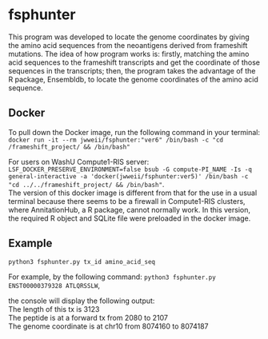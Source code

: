 # fsphunter

This program was developed to locate the genome coordinates by giving the amino acid sequences from the neoantigens derived from frameshift mutations. 
The idea of how program works is: firstly, matching the amino acid sequences to the frameshift transcripts and get the coordinate of those sequences in the transcripts; then, the program takes the advantage of the R package, Ensembldb, to locate the genome coordinates of the amino acid sequence. 

## Docker
To pull down the Docker image, run the following command in your terminal:  
`docker run -it --rm jwweii/fsphunter:"ver6" /bin/bash -c "cd /frameshift_project/ && /bin/bash"`     

For users on WashU Compute1-RIS server:  
`LSF_DOCKER_PRESERVE_ENVIRONMENT=false bsub -G compute-PI_NAME -Is -q general-interactive -a 'docker(jwweii/fsphunter:ver5)' /bin/bash -c "cd ../../frameshift_project/ && /bin/bash"`.   
The version of this docker image is different from that for the use in a usual terminal because there seems to be a firewall in Compute1-RIS clusters, where AnnitationHub, a R package, cannot normally work. In this version, the required R object and SQLite file were preloaded in the docker image. 

## Example
`python3 fsphunter.py tx_id amino_acid_seq` 

For example, by the following command:
`python3 fsphunter.py ENST00000379328 ATLQRSSLW`,

the console will display the following output:  
The length of this tx is 3123   
The peptide is at a forward tx from 2080 to 2107   
The genome coordinate is at chr10 from 8074160 to 8074187   


